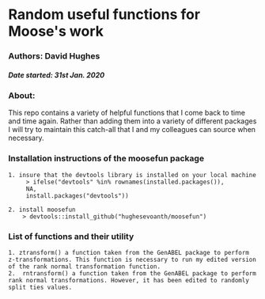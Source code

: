 # Random useful functions for Moose's work

### Authors: David Hughes 
##### Date started: 31st Jan. 2020

### About:

This repo contains a variety of helpful functions that I come back to time and time again.  Rather than adding them into a variety of different packages I will try to maintain this catch-all that I and my colleagues can source when necessary. 

### Installation instructions of the moosefun package

	1. insure that the devtools library is installed on your local machine
		 > ifelse("devtools" %in% rownames(installed.packages()), 
		 NA, 
		 install.packages("devtools"))
		 
	2. install moosefun
		> devtools::install_github("hughesevoanth/moosefun")
		
### List of functions and their utility

	1. ztransform() a function taken from the GenABEL package to perform z-transformations. This function is necessary to run my edited version of the rank normal transformation function.
	2. 	rntransform() a function taken from the GenABEL package to perform rank normal transformations. However, it has been edited to randomly split ties values.  